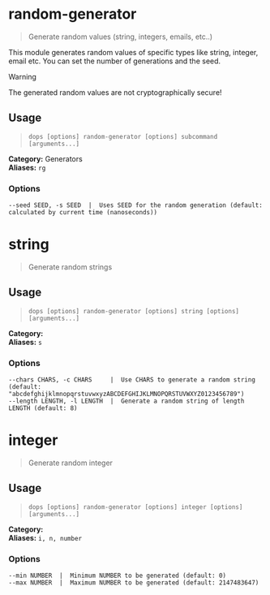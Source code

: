 # random-generator

> Generate random values (string, integers, emails, etc..)

This module generates random values of specific types like string, integer, email etc.
You can set the number of generations and the seed.

> [!WARNING]
The generated random values are not cryptographically secure!  

## Usage

> `dops [options] random-generator [options] subcommand [arguments...]`

**Category:** Generators  
**Aliases:** `rg`  

### Options
```flags
--seed SEED, -s SEED  |  Uses SEED for the random generation (default: calculated by current time (nanoseconds))  
```
# string

> Generate random strings



## Usage

> `dops [options] random-generator [options] string [options] [arguments...]`

**Category:**   
**Aliases:** `s`  

### Options
```flags
--chars CHARS, -c CHARS     |  Use CHARS to generate a random string (default: "abcdefghijklmnopqrstuvwxyzABCDEFGHIJKLMNOPQRSTUVWXYZ0123456789")  
--length LENGTH, -l LENGTH  |  Generate a random string of length LENGTH (default: 8)  
```
# integer

> Generate random integer



## Usage

> `dops [options] random-generator [options] integer [options] [arguments...]`

**Category:**   
**Aliases:** `i, n, number`  

### Options
```flags
--min NUMBER  |  Minimum NUMBER to be generated (default: 0)  
--max NUMBER  |  Maximum NUMBER to be generated (default: 2147483647)  
```
